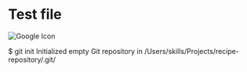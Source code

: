 # Test file

![Google Icon]([https://octodex.github.com/images/yaktocat.png](https://www.google.com/imgres?imgurl=https%3A%2F%2Fblog.hubspot.com%2Fhubfs%2Fimage8-2.jpg&tbnid=2FEMalISLOerzM&vet=12ahUKEwjPnuDjvraBAxXqh_0HHRvfBs0QMygAegQIARBz..i&imgrefurl=https%3A%2F%2Fblog.hubspot.com%2Fmarketing%2Fgoogle-logo-history&docid=hEGKA2JoH-lywM&w=1604&h=802&q=google%20logo&ved=2ahUKEwjPnuDjvraBAxXqh_0HHRvfBs0QMygAegQIARBz)https://www.google.com/imgres?imgurl=https%3A%2F%2Fblog.hubspot.com%2Fhubfs%2Fimage8-2.jpg&tbnid=2FEMalISLOerzM&vet=12ahUKEwjPnuDjvraBAxXqh_0HHRvfBs0QMygAegQIARBz..i&imgrefurl=https%3A%2F%2Fblog.hubspot.com%2Fmarketing%2Fgoogle-logo-history&docid=hEGKA2JoH-lywM&w=1604&h=802&q=google%20logo&ved=2ahUKEwjPnuDjvraBAxXqh_0HHRvfBs0QMygAegQIARBz)

$ git init
Initialized empty Git repository in /Users/skills/Projects/recipe-repository/.git/
